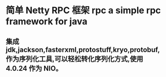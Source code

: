 简单 Netty RPC 框架 rpc a simple rpc framework for java
=================================================
集成 jdk,jackson,fasterxml,protostuff,kryo,protobuf,作为序列化工具,可以轻松转化序列化方式,使用 4.0.24 作为 NIO。
--------------------------------------------------
